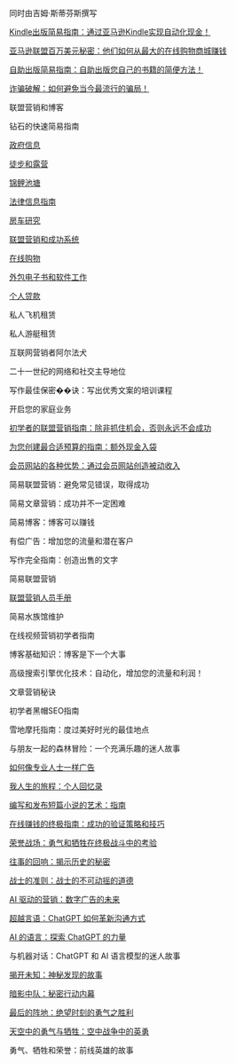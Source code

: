 同时由吉姆·斯蒂芬斯撰写

[Kindle出版简易指南：通过亚马逊Kindle实现自动化现金！](https://www.draft2digital.com/catalog/531252?distributor=scribd)

[亚马逊联盟百万美元秘密：他们如何从最大的在线购物商城赚钱](https://www.draft2digital.com/catalog/533055?distributor=scribd)

[自助出版简易指南：自助出版您自己的书籍的简便方法！](https://www.draft2digital.com/catalog/533065?distributor=scribd)

[诈骗破解：如何避免当今最流行的骗局！](https://www.draft2digital.com/catalog/533426?distributor=scribd)

联盟营销和博客

钻石的快速简易指南

[政府信息](https://www.draft2digital.com/catalog/727371?distributor=scribd)

[徒步和露营](https://www.draft2digital.com/catalog/731399?distributor=scribd)

[锦鲤池塘](https://www.draft2digital.com/catalog/734533?distributor=scribd)

[法律信息指南](https://www.draft2digital.com/catalog/734592?distributor=scribd)

[房车研究](https://www.draft2digital.com/catalog/736541?distributor=scribd)

[联盟营销和成功系统](https://www.draft2digital.com/catalog/737143?distributor=scribd)

[在线购物](https://www.draft2digital.com/catalog/737686?distributor=scribd)

[外包电子书和软件工作](https://www.draft2digital.com/catalog/738947?distributor=scribd)

[个人贷款](https://www.draft2digital.com/catalog/741874?distributor=scribd)

私人飞机租赁

私人游艇租赁

互联网营销者阿尔法犬

二十一世纪的网络和社交主导地位

写作最佳保密��诀：写出优秀文案的培训课程

开启您的家庭业务

[初学者的联盟营销指南：除非抓住机会，否则永远不会成功](https://www.draft2digital.com/catalog/799636?distributor=scribd)

[为您创建最合适预算的指南：额外现金入袋](https://www.draft2digital.com/catalog/807614?distributor=scribd)

[会员网站的各种优势：通过会员网站创造被动收入](https://www.draft2digital.com/catalog/807676?distributor=scribd)

简易联盟营销：避免常见错误，取得成功

简易文章营销：成功并不一定困难

简易博客：博客可以赚钱

有偿广告：增加您的流量和潜在客户

写作完全指南：创造出售的文字

简易联盟营销

[联盟营销人员手册](https://www.draft2digital.com/catalog/816277?distributor=scribd)

简易水族馆维护

在线视频营销初学者指南

博客基础知识：博客是下一个大事

高级搜索引擎优化技术：自动化，增加您的流量和利润！

文章营销秘诀

初学者黑帽SEO指南

雪地摩托指南：度过美好时光的最佳地点

与朋友一起的森林冒险：一个充满乐趣的迷人故事

[如何像专业人士一样广告](https://www.draft2digital.com/catalog/996242?distributor=scribd)

[我人生的旅程：个人回忆录](https://www.draft2digital.com/catalog/999871?distributor=scribd)

[编写和发布短篇小说的艺术：指南](https://www.draft2digital.com/catalog/999824?distributor=scribd)

[在线赚钱的终极指南：成功的验证策略和技巧](https://www.draft2digital.com/catalog/1001120?distributor=scribd)

[荣誉战场：勇气和牺牲在终极战斗中的考验](https://www.draft2digital.com/catalog/1004245?distributor=scribd)

[往事的回响：揭示历史的秘密](https://www.draft2digital.com/catalog/1004234?distributor=scribd)

[战士的准则：战士的不可动摇的道德](https://www.draft2digital.com/catalog/1005296?distributor=scribd)

[AI 驱动的营销：数字广告的未来](https://www.draft2digital.com/catalog/1014099?distributor=scribd)

[超越言语：ChatGPT 如何革新沟通方式](https://www.draft2digital.com/catalog/1014107?distributor=scribd)

[AI 的语言：探索 ChatGPT 的力量](https://www.draft2digital.com/catalog/1014171?distributor=scribd)

与机器对话：ChatGPT 和 AI 语言模型的迷人故事

[揭开未知：神秘发现的故事](https://www.draft2digital.com/catalog/1018736?distributor=scribd)

[暗影中队：秘密行动内幕](https://www.draft2digital.com/catalog/1025563?distributor=scribd)

[最后的阵地：绝望时刻的勇气之胜利](https://www.draft2digital.com/catalog/1037504?distributor=scribd)

[天空中的勇气与牺牲：空中战争中的英勇](https://www.draft2digital.com/catalog/1042702?distributor=scribd)

勇气、牺牲和荣誉：前线英雄的故事
